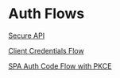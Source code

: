 # Auth Flows

[Secure API](api/README.md)

[Client Credentials Flow](client-credentials-flow/README.md)

[SPA Auth Code Flow with PKCE](spa-auth-code-flow-with-pkce/README.md)
